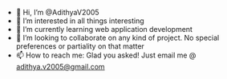 - 👋 Hi, I’m @AdithyaV2005
- 👀 I’m interested in all things interesting
- 🌱 I’m currently learning web application development
- 💞️ I’m looking to collaborate on any kind of project. No special preferences or partiality on that matter
- 📫 How to reach me: Glad you asked! Just email me @ adithya.v2005@gmail.com

<!---
AdithyaV2005/AdithyaV2005 is a ✨ special ✨ repository because its `README.md` (this file) appears on your GitHub profile.
You can click the Preview link to take a look at your changes.
--->
